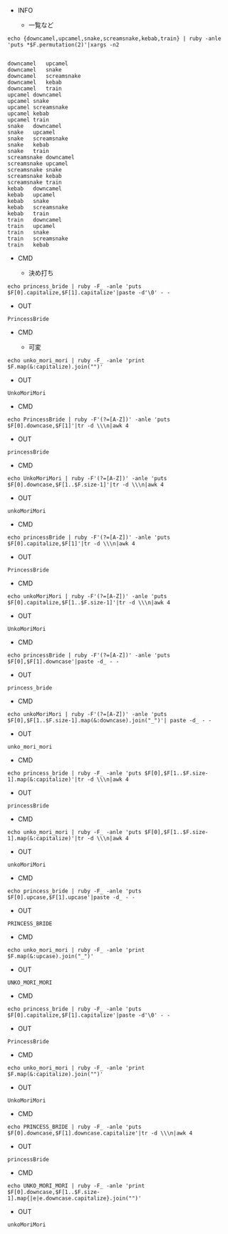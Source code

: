 - INFO

  - 一覧など
```
echo {downcamel,upcamel,snake,screamsnake,kebab,train} | ruby -anle 'puts *$F.permutation(2)'|xargs -n2


downcamel	upcamel
downcamel	snake
downcamel	screamsnake
downcamel	kebab
downcamel	train
upcamel	downcamel
upcamel	snake
upcamel	screamsnake
upcamel	kebab
upcamel	train
snake	downcamel
snake	upcamel
snake	screamsnake
snake	kebab
snake	train
screamsnake	downcamel
screamsnake	upcamel
screamsnake	snake
screamsnake	kebab
screamsnake	train
kebab	downcamel
kebab	upcamel
kebab	snake
kebab	screamsnake
kebab	train
train	downcamel
train	upcamel
train	snake
train	screamsnake
train	kebab
```


- CMD

  - 決め打ち
```
echo princess_bride | ruby -F_ -anle 'puts $F[0].capitalize,$F[1].capitalize'|paste -d'\0' - -
```

- OUT

```
PrincessBride
```


- CMD

  - 可変

```
echo unko_mori_mori | ruby -F_ -anle 'print $F.map(&:capitalize).join("")'
```

- OUT

```
UnkoMoriMori
```


- CMD

```
echo PrincessBride | ruby -F'(?=[A-Z])' -anle 'puts $F[0].downcase,$F[1]'|tr -d \\\n|awk 4
```

- OUT

```
princessBride
```

- CMD

```
echo UnkoMoriMori | ruby -F'(?=[A-Z])' -anle 'puts $F[0].downcase,$F[1..$F.size-1]'|tr -d \\\n|awk 4
```

- OUT

```
unkoMoriMori
```


- CMD

```
echo princessBride | ruby -F'(?=[A-Z])' -anle 'puts $F[0].capitalize,$F[1]'|tr -d \\\n|awk 4
```


- OUT

```
PrincessBride
```

- CMD

```
echo unkoMoriMori | ruby -F'(?=[A-Z])' -anle 'puts $F[0].capitalize,$F[1..$F.size-1]'|tr -d \\\n|awk 4
```


- OUT

```
UnkoMoriMori
```


- CMD

```
echo princessBride | ruby -F'(?=[A-Z])' -anle 'puts $F[0],$F[1].downcase'|paste -d_ - -
```

- OUT

```
princess_bride
```


- CMD

```
echo unkoMoriMori | ruby -F'(?=[A-Z])' -anle 'puts $F[0],$F[1..$F.size-1].map(&:downcase).join("_")'| paste -d_ - -
```

- OUT

```
unko_mori_mori
```



- CMD

```
echo princess_bride | ruby -F_ -anle 'puts $F[0],$F[1..$F.size-1].map(&:capitalize)'|tr -d \\\n|awk 4
```

- OUT

```
princessBride
```

- CMD

```
echo unko_mori_mori | ruby -F_ -anle 'puts $F[0],$F[1..$F.size-1].map(&:capitalize)'|tr -d \\\n|awk 4
```

- OUT

```
unkoMoriMori
```

- CMD

```
echo princess_bride | ruby -F_ -anle 'puts $F[0].upcase,$F[1].upcase'|paste -d_ - -
```


- OUT

```
PRINCESS_BRIDE
```


- CMD

```
echo unko_mori_mori | ruby -F_ -anle 'print $F.map(&:upcase).join("_")'
```


- OUT

```
UNKO_MORI_MORI
```


- CMD

```
echo princess_bride | ruby -F_ -anle 'puts $F[0].capitalize,$F[1].capitalize'|paste -d'\0' - -
```


- OUT

```
PrincessBride
```


- CMD


```
echo unko_mori_mori | ruby -F_ -anle 'print $F.map(&:capitalize).join("")'
```

- OUT


```
UnkoMoriMori
```


- CMD


```
echo PRINCESS_BRIDE | ruby -F_ -anle 'puts $F[0].downcase,$F[1].downcase.capitalize'|tr -d \\\n|awk 4
```

- OUT

```
princessBride
```

- CMD

```
echo UNKO_MORI_MORI | ruby -F_ -anle 'print $F[0].downcase,$F[1..$F.size-1].map{|e|e.downcase.capitalize}.join("")'
```

- OUT


```
unkoMoriMori
```
